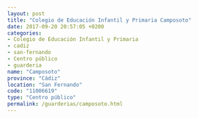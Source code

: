 ```yaml
---
layout: post
title: "Colegio de Educación Infantil y Primaria Camposoto"
date: 2017-09-20 20:57:05 +0200
categories:
- Colegio de Educación Infantil y Primaria
- cadiz
- san-fernando
- Centro público
- guarderia
name: "Camposoto"
province: "Cádiz"
location: "San Fernando"
code: "11006619"
type: "Centro público"
permalink: /guarderias/camposoto.html
---
```


